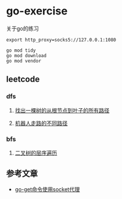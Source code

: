 # go-exercise
关于go的练习

```shell script
export http_proxy=socks5://127.0.0.1:1080
```

```shell script
go mod tidy
go mod download
go mod vendor
```

## leetcode

### dfs

1. [找出一棵树的从根节点到叶子的所有路径](leetcode/dfs/btreepaths/main.go)

2. [机器人走路的不同路径](leetcode/dfs/uniquepath1/main.go)

### bfs

1. [二叉树的层序遍历](leetcode/bfs/lot/main.go)


## 参考文章

- [go-get命令使用socket代理](http://www.hi-roy.com/2018/10/12/go-get%E5%91%BD%E4%BB%A4%E4%BD%BF%E7%94%A8socket%E4%BB%A3%E7%90%86/)